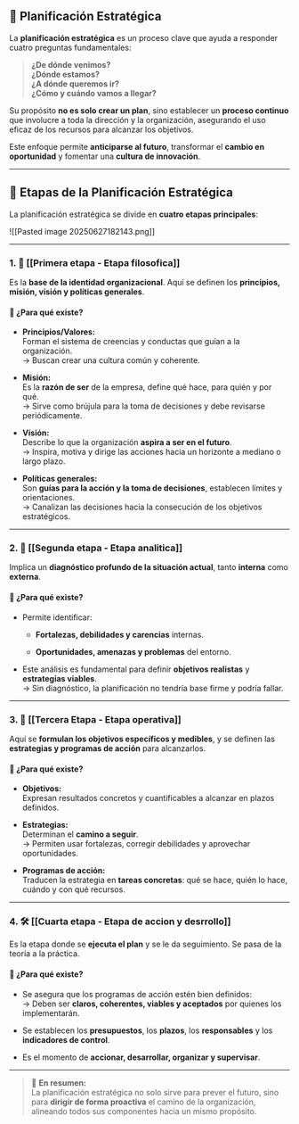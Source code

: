 ## 🧭 Planificación Estratégica

La **planificación estratégica** es un proceso clave que ayuda a responder cuatro preguntas fundamentales:

> **¿De dónde venimos?**  
> **¿Dónde estamos?**  
> **¿A dónde queremos ir?**  
> **¿Cómo y cuándo vamos a llegar?**

Su propósito **no es solo crear un plan**, sino establecer un **proceso continuo** que involucre a toda la dirección y la organización, asegurando el uso eficaz de los recursos para alcanzar los objetivos.

Este enfoque permite **anticiparse al futuro**, transformar el **cambio en oportunidad** y fomentar una **cultura de innovación**.

---

## 🧩 Etapas de la Planificación Estratégica

La planificación estratégica se divide en **cuatro etapas principales**:

![[Pasted image 20250627182143.png]]

---

### 1. 🧱 [[Primera etapa - Etapa filosofica]]

Es la **base de la identidad organizacional**. Aquí se definen los **principios, misión, visión y políticas generales**.

#### 📌 ¿Para qué existe?

- **Principios/Valores:**  
    Forman el sistema de creencias y conductas que guían a la organización.  
    → Buscan crear una cultura común y coherente.
    
- **Misión:**  
    Es la **razón de ser** de la empresa, define qué hace, para quién y por qué.  
    → Sirve como brújula para la toma de decisiones y debe revisarse periódicamente.
    
- **Visión:**  
    Describe lo que la organización **aspira a ser en el futuro**.  
    → Inspira, motiva y dirige las acciones hacia un horizonte a mediano o largo plazo.
    
- **Políticas generales:**  
    Son **guías para la acción y la toma de decisiones**, establecen límites y orientaciones.  
    → Canalizan las decisiones hacia la consecución de los objetivos estratégicos.
    

---

### 2. 🔎 [[Segunda etapa - Etapa analitica]]

Implica un **diagnóstico profundo de la situación actual**, tanto **interna** como **externa**.

#### 📌 ¿Para qué existe?

- Permite identificar:
    
    - **Fortalezas, debilidades y carencias** internas.
        
    - **Oportunidades, amenazas y problemas** del entorno.
        
- Este análisis es fundamental para definir **objetivos realistas** y **estrategias viables**.  
    → Sin diagnóstico, la planificación no tendría base firme y podría fallar.
    

---

### 3. 🎯 [[Tercera Etapa - Etapa operativa]]

Aquí se **formulan los objetivos específicos y medibles**, y se definen las **estrategias y programas de acción** para alcanzarlos.

#### 📌 ¿Para qué existe?

- **Objetivos:**  
    Expresan resultados concretos y cuantificables a alcanzar en plazos definidos.
    
- **Estrategias:**  
    Determinan el **camino a seguir**.  
    → Permiten usar fortalezas, corregir debilidades y aprovechar oportunidades.
    
- **Programas de acción:**  
    Traducen la estrategia en **tareas concretas**: qué se hace, quién lo hace, cuándo y con qué recursos.
    

---

### 4. 🛠️ [[Cuarta etapa - Etapa de accion y desrrollo]]

Es la etapa donde se **ejecuta el plan** y se le da seguimiento. Se pasa de la teoría a la práctica.

#### 📌 ¿Para qué existe?

- Se asegura que los programas de acción estén bien definidos:  
    → Deben ser **claros, coherentes, viables y aceptados** por quienes los implementarán.
    
- Se establecen los **presupuestos**, los **plazos**, los **responsables** y los **indicadores de control**.
    
- Es el momento de **accionar, desarrollar, organizar y supervisar**.
    

---

> 📌 **En resumen:**  
> La planificación estratégica no solo sirve para prever el futuro, sino para **dirigir de forma proactiva** el camino de la organización, alineando todos sus componentes hacia un mismo propósito.


